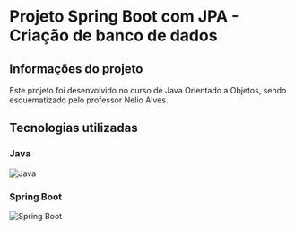 # Projeto Spring Boot com JPA - Criação de banco de dados

## Informações do projeto

Este projeto foi desenvolvido no curso de Java Orientado a Objetos, sendo esquematizado pelo professor Nelio Alves.

## Tecnologias utilizadas

### Java
![Java](https://user-images.githubusercontent.com/106199302/208199113-5176d886-1154-4cf3-8864-6d7e6834be7e.png)

### Spring Boot
![Spring Boot](https://user-images.githubusercontent.com/106199302/208200272-c13b5c3e-cabc-42e3-b355-869f168abc7c.png)
